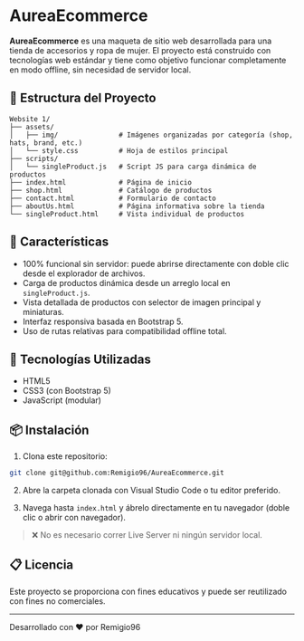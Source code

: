 # AureaEcommerce

**AureaEcommerce** es una maqueta de sitio web desarrollada para una tienda de accesorios y ropa de mujer. El proyecto está construido con tecnologías web estándar y tiene como objetivo funcionar completamente en modo offline, sin necesidad de servidor local.

## 📁 Estructura del Proyecto

```
Website 1/
├── assets/
│   ├── img/               # Imágenes organizadas por categoría (shop, hats, brand, etc.)
│   └── style.css          # Hoja de estilos principal
├── scripts/
│   └── singleProduct.js   # Script JS para carga dinámica de productos
├── index.html             # Página de inicio
├── shop.html              # Catálogo de productos
├── contact.html           # Formulario de contacto
├── aboutUs.html           # Página informativa sobre la tienda
└── singleProduct.html     # Vista individual de productos
```

## 🚀 Características

* 100% funcional sin servidor: puede abrirse directamente con doble clic desde el explorador de archivos.
* Carga de productos dinámica desde un arreglo local en `singleProduct.js`.
* Vista detallada de productos con selector de imagen principal y miniaturas.
* Interfaz responsiva basada en Bootstrap 5.
* Uso de rutas relativas para compatibilidad offline total.

## 🔧 Tecnologías Utilizadas

* HTML5
* CSS3 (con Bootstrap 5)
* JavaScript (modular)

## 📦 Instalación

1. Clona este repositorio:

```bash
git clone git@github.com:Remigio96/AureaEcommerce.git
```

2. Abre la carpeta clonada con Visual Studio Code o tu editor preferido.

3. Navega hasta `index.html` y ábrelo directamente en tu navegador (doble clic o abrir con navegador).

> ❌ No es necesario correr Live Server ni ningún servidor local.

## 📋 Licencia

Este proyecto se proporciona con fines educativos y puede ser reutilizado con fines no comerciales.

---

Desarrollado con ❤️ por Remigio96

